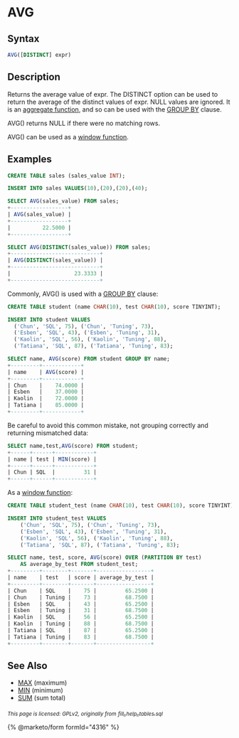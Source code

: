 # AVG

## Syntax

```sql
AVG([DISTINCT] expr)
```

## Description

Returns the average value of expr. The DISTINCT option can be used to return the average of the distinct values of expr. NULL values are ignored. It is an [aggregate function](./), and so can be used with the [GROUP BY](../../sql-statements/data-manipulation/selecting-data/group-by.md) clause.

AVG() returns NULL if there were no matching rows.

AVG() can be used as a [window function](../special-functions/window-functions/).

## Examples

```sql
CREATE TABLE sales (sales_value INT);

INSERT INTO sales VALUES(10),(20),(20),(40);

SELECT AVG(sales_value) FROM sales;
+------------------+
| AVG(sales_value) |
+------------------+
|          22.5000 |
+------------------+

SELECT AVG(DISTINCT(sales_value)) FROM sales;
+----------------------------+
| AVG(DISTINCT(sales_value)) |
+----------------------------+
|                    23.3333 |
+----------------------------+
```

Commonly, AVG() is used with a [GROUP BY](../../sql-statements/data-manipulation/selecting-data/select.md#group-by) clause:

```sql
CREATE TABLE student (name CHAR(10), test CHAR(10), score TINYINT); 

INSERT INTO student VALUES 
  ('Chun', 'SQL', 75), ('Chun', 'Tuning', 73), 
  ('Esben', 'SQL', 43), ('Esben', 'Tuning', 31), 
  ('Kaolin', 'SQL', 56), ('Kaolin', 'Tuning', 88), 
  ('Tatiana', 'SQL', 87), ('Tatiana', 'Tuning', 83);

SELECT name, AVG(score) FROM student GROUP BY name;
+---------+------------+
| name    | AVG(score) |
+---------+------------+
| Chun    |    74.0000 |
| Esben   |    37.0000 |
| Kaolin  |    72.0000 |
| Tatiana |    85.0000 |
+---------+------------+
```

Be careful to avoid this common mistake, not grouping correctly and returning mismatched data:

```sql
SELECT name,test,AVG(score) FROM student;
+------+------+------------+
| name | test | MIN(score) |
+------+------+------------+
| Chun | SQL  |         31 |
+------+------+------------+
```

As a [window function](../special-functions/window-functions/):

```sql
CREATE TABLE student_test (name CHAR(10), test CHAR(10), score TINYINT); 

INSERT INTO student_test VALUES 
    ('Chun', 'SQL', 75), ('Chun', 'Tuning', 73), 
    ('Esben', 'SQL', 43), ('Esben', 'Tuning', 31), 
    ('Kaolin', 'SQL', 56), ('Kaolin', 'Tuning', 88), 
    ('Tatiana', 'SQL', 87), ('Tatiana', 'Tuning', 83);

SELECT name, test, score, AVG(score) OVER (PARTITION BY test) 
    AS average_by_test FROM student_test;
+---------+--------+-------+-----------------+
| name    | test   | score | average_by_test |
+---------+--------+-------+-----------------+
| Chun    | SQL    |    75 |         65.2500 |
| Chun    | Tuning |    73 |         68.7500 |
| Esben   | SQL    |    43 |         65.2500 |
| Esben   | Tuning |    31 |         68.7500 |
| Kaolin  | SQL    |    56 |         65.2500 |
| Kaolin  | Tuning |    88 |         68.7500 |
| Tatiana | SQL    |    87 |         65.2500 |
| Tatiana | Tuning |    83 |         68.7500 |
+---------+--------+-------+-----------------+
```

## See Also

* [MAX](max.md) (maximum)
* [MIN](min.md) (minimum)
* [SUM](sum.md) (sum total)

<sub>_This page is licensed: GPLv2, originally from_</sub> [<sub>_fill\_help\_tables.sql_</sub>](https://github.com/MariaDB/server/blob/main/scripts/fill_help_tables.sql)

{% @marketo/form formId="4316" %}
